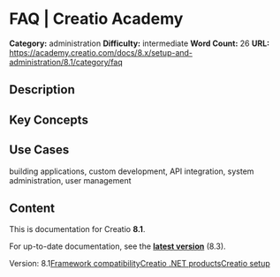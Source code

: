 # FAQ | Creatio Academy

**Category:** administration **Difficulty:** intermediate **Word Count:** 26
**URL:**
https://academy.creatio.com/docs/8.x/setup-and-administration/8.1/category/faq

## Description

## Key Concepts

## Use Cases

building applications, custom development, API integration, system
administration, user management

## Content

This is documentation for Creatio **8.1**.

For up-to-date documentation, see the
**[latest version](/docs/8.x/setup-and-administration/category/faq)** (8.3).

Version:
8.1[Framework compatibility](/docs/8.x/setup-and-administration/8.1/on-site-deployment/deployment-faq/framework-compatibility)[Creatio .NET products](/docs/8.x/setup-and-administration/8.1/on-site-deployment/deployment-faq/creatio-net-products)[Creatio setup](/docs/8.x/setup-and-administration/8.1/on-site-deployment/deployment-faq/creatio-setup-faq)
